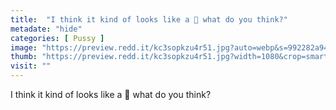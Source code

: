 ```yaml
---
title:  "I think it kind of looks like a 🦋 what do you think?"
metadate: "hide"
categories: [ Pussy ]
image: "https://preview.redd.it/kc3sopkzu4r51.jpg?auto=webp&s=992282a94e936761721d45e43756f383c25d6744"
thumb: "https://preview.redd.it/kc3sopkzu4r51.jpg?width=1080&crop=smart&auto=webp&s=d6036afa483e3e80a572c8d9e03ed6b49d07914f"
visit: ""
---
```

I think it kind of looks like a 🦋 what do you think?
